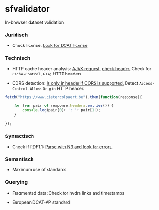 # sfvalidator

In-browser dataset validation.

### Juridisch
* Check license:
[Look for DCAT license](https://www.w3.org/TR/vocab-dcat/#Property:catalog_license)

### Technisch

* HTTP cache header analysis:
[AJAX request](https://stackoverflow.com/questions/220231/accessing-the-web-pages-http-headers-in-javascript), [check header.](https://stackoverflow.com/questions/22949870/how-to-detect-if-ajax-error-is-access-control-allow-origin-or-the-file-is-actual)
Check for `Cache-Control`, `ETag` HTTP headers.

* CORS detection:
[Is only in header if CORS is supported.](https://stackoverflow.com/questions/19325314/how-to-detect-cross-origin-cors-error-vs-other-types-of-errors-for-xmlhttpreq)
Detect `Access-Control-Allow-Origin` HTTP header.

```javascript
fetch("https://www.pietercolpaert.be").then(function(response){

	for (var pair of response.headers.entries()) {
		console.log(pair[0]+ ': '+ pair[1]);
	} 
    
});
```

### Syntactisch

* Check if RDF1.1:
[Parse with N3 and look for errors.](https://www.npmjs.com/package/n3#parsing)

### Semantisch

* Maximum use of standards

### Querying

* Fragmented data:
Check for hydra links and timestamps

* European DCAT-AP standard